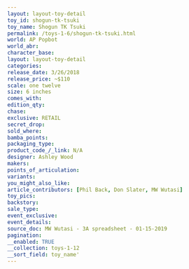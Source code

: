 ```yaml
---
layout: layout-toy-detail 
toy_id: shogun-tk-tsuki
toy_name: Shogun TK Tsuki
permalink: /toys-1-6/shogun-tk-tsuki.html
world: AP Popbot
world_abr: 
character_base: 
layout: layout-toy-detail
categories: 
release_date: 3/26/2018
release_price: ~$110
scale: one twelve
size: 6 inches
comes_with: 
edition_qty: 
chase: 
exclusive: RETAIL
secret_drop: 
sold_where: 
bamba_points: 
packaging_type: 
product_code_/_link: N/A
designer: Ashley Wood
makers: 
points_of_articulation: 
variants: 
you_might_also_like: 
article_contributors: [Phil Back, Don Slater, MW Wutasi]
toy_pics: 
backstory: 
sale_type: 
event_exclusive: 
event_details: 
source_doc: MW Wutasi - 3A spreadsheet - 01-15-2019
pagination: 
__enabled: TRUE
__collection: toys-1-12
__sort_field: toy_name'
---
```

